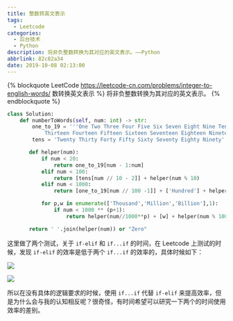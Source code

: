 ```yaml
---
title: 整数转英文表示
tags:
  - Leetcode
categories:
  - 后台技术
  - Python
description: 将非负整数转换为其对应的英文表示。——Python
abbrlink: 82c82a34
date: 2019-10-08 02:13:00
---
```


{% blockquote LeetCode https://leetcode-cn.com/problems/integer-to-english-words/ 数转换英文表示 %}
将非负整数转换为其对应的英文表示。
{% endblockquote %}

```python
class Solution:
    def numberToWords(self, num: int) -> str:
        one_to_19 = '''One Two Three Four Five Six Seven Eight Nine Ten Eleven Twelve
            Thirteen Fourteen Fifteen Sixteen Seventeen Eighteen Nineteen'''.split()
        tens = 'Twenty Thirty Forty Fifty Sixty Seventy Eighty Ninety'.split()

       def helper(num):
           if num < 20:
               return one_to_19[num - 1:num]
           elif num < 100:
               return [tens[num // 10 - 2]] + helper(num % 10)
           elif num < 1000:
               return [one_to_19[num // 100 -1]] + ['Hundred'] + helper(num % 100)

           for p,w in enumerate(['Thousand','Million','Billion'],1):
               if num < 1000 ** (p+1):
                   return helper(num//1000**p) + [w] + helper(num % 1000 ** p)

       return ' '.join(helper(num)) or "Zero"
```

这里做了两个测试，关于 `if-elif` 和 `if...if` 的时间，在 Leetcode 上测试的时候，发现 `if-elif` 的效率是低于两个 `if...if` 的效率的，具体时候如下：

![](https://cdn.jsdelivr.net/gh/zucchiniy/blog-assets@master/images/py-if-elif.png)

![](https://cdn.jsdelivr.net/gh/zucchiniy/blog-assets@master/images/py-if-if.png)

所以在没有具体的逻辑要求的时候，使用 `if...if` 代替 `if-elif` 来提高效率，但是为什么会与我的认知相反呢？很奇怪，有时间希望可以研究一下两个的时间使用效率的差别。

